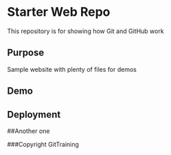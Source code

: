 # Starter Web Repo

This repository is for showing how Git and GitHub work

## Purpose

Sample website with plenty of files for demos

## Demo

## Deployment

##Another one

###Copyright
GitTraining